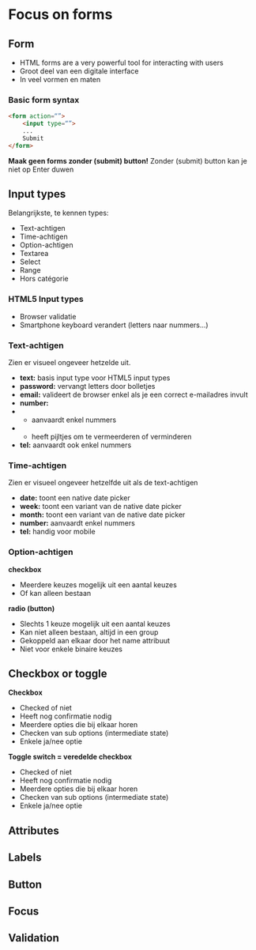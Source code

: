 # Focus on forms
## Form
- HTML forms are a very powerful tool for interacting with users
- Groot deel van een digitale interface
- In veel vormen en maten
### Basic form syntax
```html
<form action=“”>
	<input type=“”>
	...
	Submit
</form>
```
**Maak geen forms zonder (submit) button!**
Zonder (submit) button kan je niet op Enter duwen

## Input types
Belangrijkste, te kennen types:
- Text-achtigen
- Time-achtigen
- Option-achtigen
- Textarea
- Select
- Range
- Hors catégorie
### HTML5 Input types
- Browser validatie
- Smartphone keyboard verandert (letters naar nummers...)

### Text-achtigen
Zien er visueel ongeveer hetzelde uit.
- **text:** basis input type voor HTML5 input types
- **password:** vervangt letters door bolletjes
- **email:** valideert de browser enkel als je een correct e-mailadres invult
- **number:**
- - aanvaardt enkel nummers
- - heeft pijltjes om te vermeerderen of verminderen
- **tel:** aanvaardt ook enkel nummers

### Time-achtigen
Zien er visueel ongeveer hetzelfde uit als de text-achtigen
- **date:** toont een native date picker
- **week:** toont een variant van de native date picker
- **month:** toont een variant van de native date picker
- **number:** aanvaardt enkel nummers
- **tel:** handig voor mobile

### Option-achtigen
**checkbox**
 - Meerdere keuzes mogelijk uit een aantal keuzes
 - Of kan alleen bestaan

**radio (button)**
 - Slechts 1 keuze mogelijk uit een aantal keuzes
 - Kan niet alleen bestaan, altijd in een group
 - Gekoppeld aan elkaar door het name attribuut
 - Niet voor enkele binaire keuzes

## Checkbox or toggle
**Checkbox**
 - Checked of niet
 - Heeft nog confirmatie nodig
 - Meerdere opties die bij elkaar horen
 - Checken van sub options (intermediate state)
 - Enkele ja/nee optie

**Toggle switch = veredelde checkbox**
 - Checked of niet
 - Heeft nog confirmatie nodig
 - Meerdere opties die bij elkaar horen
 - Checken van sub options (intermediate state)
 - Enkele ja/nee optie

## Attributes

## Labels

## Button

## Focus

## Validation

<!--stackedit_data:
eyJoaXN0b3J5IjpbNjU4NDg0NDYsMTcwMDI2MDMzMywtNzIwOT
Y3Mzk4LC01ODgwODYwLC0yMDg4NzQ2NjEyXX0=
-->